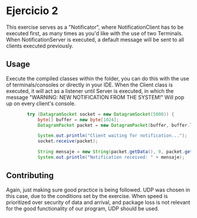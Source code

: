 # Ejercicio 2

This exercise serves as a "Notificator", where NotificationClient has to be executed first,
as many times as you'd like with the use of two Terminals.
When NotificationServer is executed, a default message will be sent to all clients executed
previously.

## Usage

Execute the compiled classes within the folder, you can do this with the use of terminals/consoles
or directly in your IDE. When the Client class is executed, it will act as a listener until 
Server is executed, in which the message "WARNING: NEW NOTIFICATION FROM THE SYSTEM!"
Will pop up on every client's console.

````java
        try (DatagramSocket socket = new DatagramSocket(5000)) {
            byte[] buffer = new byte[1024];
            DatagramPacket packet = new DatagramPacket(buffer, buffer.length);

            System.out.println("Client waiting for notification...");
            socket.receive(packet);

            String mensaje = new String(packet.getData(), 0, packet.getLength());
            System.out.println("Notification received: " + mensaje);
````

## Contributing

Again, just making sure good practice is being followed.
UDP was chosen in this case, due to the conditions set by the exercise.
When speed is prioritized over security of data and arrival, and package loss is
not relevant for the good functionality of our program, UDP should be used.

